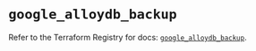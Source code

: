# `google_alloydb_backup`

Refer to the Terraform Registry for docs: [`google_alloydb_backup`](https://registry.terraform.io/providers/hashicorp/google/6.11.2/docs/resources/alloydb_backup).

